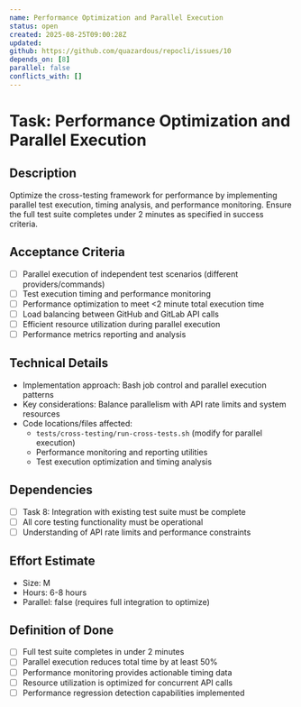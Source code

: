 ```yaml
---
name: Performance Optimization and Parallel Execution
status: open
created: 2025-08-25T09:00:28Z
updated: 
github: https://github.com/quazardous/repocli/issues/10
depends_on: [8]
parallel: false
conflicts_with: []
---
```


# Task: Performance Optimization and Parallel Execution

## Description
Optimize the cross-testing framework for performance by implementing parallel test execution, timing analysis, and performance monitoring. Ensure the full test suite completes under 2 minutes as specified in success criteria.

## Acceptance Criteria
- [ ] Parallel execution of independent test scenarios (different providers/commands)
- [ ] Test execution timing and performance monitoring
- [ ] Performance optimization to meet <2 minute total execution time
- [ ] Load balancing between GitHub and GitLab API calls
- [ ] Efficient resource utilization during parallel execution
- [ ] Performance metrics reporting and analysis

## Technical Details
- Implementation approach: Bash job control and parallel execution patterns
- Key considerations: Balance parallelism with API rate limits and system resources
- Code locations/files affected:
  - `tests/cross-testing/run-cross-tests.sh` (modify for parallel execution)
  - Performance monitoring and reporting utilities
  - Test execution optimization and timing analysis

## Dependencies
- [ ] Task 8: Integration with existing test suite must be complete
- [ ] All core testing functionality must be operational
- [ ] Understanding of API rate limits and performance constraints

## Effort Estimate
- Size: M
- Hours: 6-8 hours
- Parallel: false (requires full integration to optimize)

## Definition of Done
- [ ] Full test suite completes in under 2 minutes
- [ ] Parallel execution reduces total time by at least 50%
- [ ] Performance monitoring provides actionable timing data
- [ ] Resource utilization is optimized for concurrent API calls
- [ ] Performance regression detection capabilities implemented
